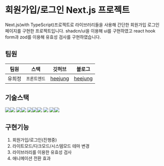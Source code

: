 # 회원가입/로그인 Next.js 프로젝트

Next.js(with TypeScript)프로젝트로 라이브러리들을 사용해 간단한 회원가입 로그인 페이지를 구현한 프로젝트입니다.
shadcn/ui을 이용해 ui를 구현하였고 react hook form과 zod를 이용해 유효성 검사를 구현하였습니다.

## 팀원

| 팀원   | 스택         | 깃허브                                        | 블로그                                  |
| ------ | ------------ | --------------------------------------------- | --------------------------------------- |
| 유희정 | `프론트엔드` | [heejung](https://github.com/heejung-newheee) | [heejung](https://newheee.tistory.com/) |

## 기술스택

<img src="https://img.shields.io/badge/typescript-3178C6?style=for-the-badge&logo=typescript&logoColor=white"><img src="https://img.shields.io/badge/tailwindCss-06B6D4?style=for-the-badge&logo=tailwindcss&logoColor=white">
<img src="https://img.shields.io/badge/react-61DAFB?style=for-the-badge&logo=react&logoColor=white"><img src="https://img.shields.io/badge/next.js-000000?style=for-the-badge&logo=next.js&logoColor=white">
<img src="https://img.shields.io/badge/React%20Hook%20Form-EC5990?style=for-the-badge&logo=reacthookform&logoColor=white" /><img src="https://img.shields.io/badge/Zod-3E67B1?style=for-the-badge&logo=Zod&logoColor=white" /><img src="https://img.shields.io/badge/Shadcn_UI-18181B?style=for-the-badge&logo=Shadcn_UI&logoColor=white" />
<img src="https://img.shields.io/badge/supabase-3FCF8E?style=for-the-badge&logo=supabase&logoColor=white">
<img src="https://img.shields.io/badge/eslint-4B32C3?style=for-the-badge&logo=eslint&logoColor=white" /><img src="https://img.shields.io/badge/prettier-F7B93E?style=for-the-badge&logo=prettier&logoColor=white" />

## 구현기능

1. 회원가입/로그인(진행중)
2. 라이트모드/다크모드/시스템모드 테마 변경
3. 라이브러리를 이용한 유효성 검사
4. 애니메이션 전환 효과
